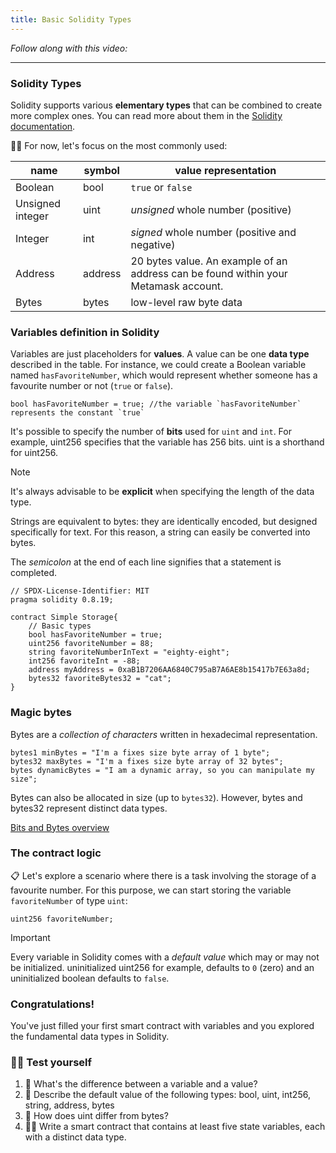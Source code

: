 ```yaml
---
title: Basic Solidity Types
---
```


_Follow along with this video:_

---

### Solidity Types

Solidity supports various **elementary types** that can be combined to create more complex ones. You can read more about them in the [Solidity documentation](https://docs.soliditylang.org/en/v0.8.20/types.html#types).

🕵️‍♂️ For now, let's focus on the most commonly used:

| name | symbol | value representation |
| ---- | ---- | ---- |
|Boolean |bool|`true` or `false`|
|Unsigned integer| uint| _unsigned_ whole number (positive) |
|Integer|int| _signed_ whole number (positive and negative)
|Address|address| 20 bytes value. An example of an address can be found within your Metamask account.
|Bytes|bytes| low-level raw byte data

### Variables definition in Solidity

Variables are just placeholders for **values**. A value can be one **data type** described in the table.  For instance, we could create a Boolean variable named `hasFavoriteNumber`, which would represent whether someone has a favourite number or not (`true` or `false`).

```solidity
bool hasFavoriteNumber = true; //the variable `hasFavoriteNumber` represents the constant `true`
```

It's possible to specify the number of **bits** used for `uint` and `int`. For example, uint256 specifies that the variable has 256 bits. uint is a shorthand for uint256.


> [!NOTE]
> It's always advisable to be **explicit** when specifying the length of the data type.

Strings are equivalent to bytes: they are identically encoded, but designed specifically for text. For this reason, a string can easily be converted into bytes.

The _semicolon_ at the end of each line signifies that a statement is completed.

```solidity
// SPDX-License-Identifier: MIT
pragma solidity 0.8.19;

contract Simple Storage{
    // Basic types
    bool hasFavoriteNumber = true;
    uint256 favoriteNumber = 88;
    string favoriteNumberInText = "eighty-eight";
    int256 favoriteInt = -88;
    address myAddress = 0xaB1B7206AA6840C795aB7A6AE8b15417b7E63a8d;
    bytes32 favoriteBytes32 = "cat";
}
```

### Magic bytes

Bytes are a _collection of characters_ written in hexadecimal representation.

```solidity
bytes1 minBytes = "I'm a fixes size byte array of 1 byte";
bytes32 maxBytes = "I'm a fixes size byte array of 32 bytes";
bytes dynamicBytes = "I am a dynamic array, so you can manipulate my size";
```

Bytes can also be allocated in size (up to `bytes32`). However, bytes and bytes32 represent distinct data types.

[Bits and Bytes overview](https://www.youtube.com/watch?v=Dnd28lQHquU)

### The contract logic

📋 Let's explore a scenario where there is a task involving the storage of a favourite number. For this purpose, we can start storing the variable `favoriteNumber` of type `uint`:

```solidity
uint256 favoriteNumber;
```

> [!IMPORTANT]
> Every variable in Solidity comes with a _default value_ which may or may not be initialized.
> uninitialized uint256 for example, defaults to `0` (zero) and an uninitialized boolean defaults to `false`.

### Congratulations!
You've just filled your first smart contract with variables and you explored the fundamental data types in Solidity.

### 🧑‍💻 Test yourself
1. 📕 What's the difference between a variable and a value?
2. 📕 Describe the default value of the following types: bool, uint, int256, string, address, bytes
3. 📕 How does uint differ from bytes?
4. 🧑‍💻 Write a smart contract that contains at least five state variables, each with a distinct data type.
